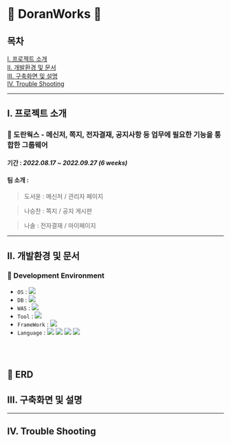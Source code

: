# :newspaper: DoranWorks :newspaper:

## 목차
[Ⅰ. 프로젝트 소개](#Ⅰ-프로젝트-소개) <br>
[Ⅱ. 개발환경 및 문서](#Ⅱ-개발환경-및-문서) <br>
[Ⅲ. 구축화면 및 설명](#Ⅲ-구축화면-및-설명) <br>
[Ⅳ. Trouble Shooting](#Ⅳ-Trouble-Shooting)

---
## Ⅰ. 프로젝트 소개
### 🏢 도란웍스 - 메신저, 쪽지, 전자결재, 공지사항 등 업무에 필요한 기능을 통합한 그룹웨어
#### 기간 : <i>2022.08.17 ~ 2022.09.27 (6 weeks) </i>
#### 팀 소개 : 
> 도서윤 : 메신저 / 관리자 페이지

> 나승찬 : 쪽지 / 공지 게시판

> 나솔   : 전자결재 / 마이페이지
  
---
## Ⅱ. 개발환경 및 문서
### :wrench: Development Environment
- `OS` : <img src="https://img.shields.io/badge/windows10-0078D6?style=for-the-badge&logo=windows&logoColor=white">
- `DB` : <img src="https://img.shields.io/badge/Oracle 11g-F80000?style=for-the-badge&logo=Oracle&logoColor=white">
- `WAS` : <img src="https://img.shields.io/badge/APACHE TOMCAT 9.0-F8DC75?style=for-the-badge&logo=Apache Tomcat&logoColor=black">
- `Tool` : <img src="https://img.shields.io/badge/eGov Framework 4.0-2C2255?style=for-the-badge&logo=Eclipse IDE&logoColor=white">
- `FrameWork` : <img src="https://img.shields.io/badge/Spring Boot 2.7.3-6DB33F?style=for-the-badge&logo=Spring Boot&logoColor=white">
- `Language` : <img src="https://img.shields.io/badge/JAVA 11-007396?style=for-the-badge&logo=java&logoColor=white"> <img src="https://img.shields.io/badge/HTML5-E34F26?style=for-the-badge&logo=HTML5&logoColor=white"> <img src="https://img.shields.io/badge/CSS3-1572B6?style=for-the-badge&logo=CSS3&logoColor=white"> <img src="https://img.shields.io/badge/Jquery-0769AD?style=for-the-badge&logo=jQuery&logoColor=white">

<br><br>

## :wrench: ERD

## Ⅲ. 구축화면 및 설명
---
## Ⅳ. Trouble Shooting
